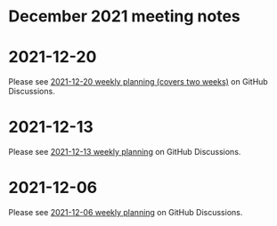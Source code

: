 # December 2021 meeting notes

# 2021-12-20

Please see [2021-12-20 weekly planning (covers two weeks)](https://github.com/centerofci/mathesar/discussions/905) on GitHub Discussions.

# 2021-12-13

Please see [2021-12-13 weekly planning](https://github.com/centerofci/mathesar/discussions/882) on GitHub Discussions.

# 2021-12-06

Please see [2021-12-06 weekly planning](https://github.com/centerofci/mathesar/discussions/866) on GitHub Discussions.
